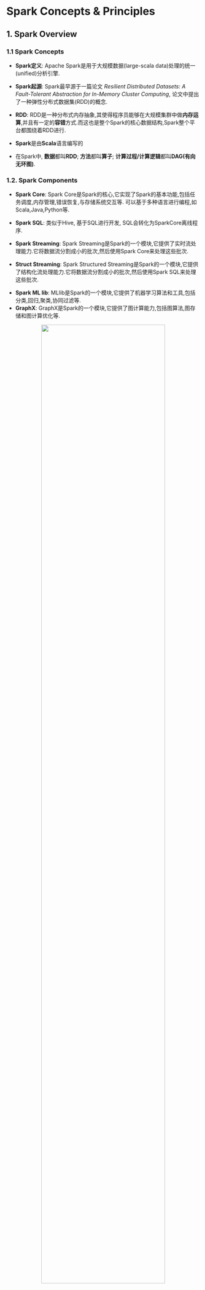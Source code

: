 # Spark Concepts & Principles


## 1. Spark Overview


### 1.1 Spark Concepts

- **Spark定义**: Apache Spark是用于大规模数据(large-scala data)处理的统一(unified)分析引擎.

- **Spark起源**: Spark最早源于一篇论文 *Resilient Distributed Datasets: A Fault-Tolerant Abstraction for In-Memory Cluster Computing*, 论文中提出了一种弹性分布式数据集(RDD)的概念.

<p>

- **RDD**: RDD是一种分布式内存抽象,其使得程序员能够在大规模集群中做**内存运算**,并且有一定的**容错**方式.而这也是整个Spark的核心数据结构,Spark整个平台都围绕着RDD进行.

- **Spark**是由**Scala**语言编写的

- 在Spark中, **数据**都叫**RDD**; **方法**都叫**算子**; **计算过程/计算逻辑**都叫**DAG(有向无环图)**.


### 1.2. Spark Components


- **Spark Core**: Spark Core是Spark的核心,它实现了Spark的基本功能,包括任务调度,内存管理,错误恢复,与存储系统交互等. 可以基于多种语言进行编程,如Scala,Java,Python等.

<p>

- **Spark SQL**: 类似于Hive, 基于SQL进行开发, SQL会转化为SparkCore离线程序.

<p>

- **Spark Streaming**: Spark Streaming是Spark的一个模块,它提供了实时流处理能力.它将数据流分割成小的批次,然后使用Spark Core来处理这些批次.


- **Struct Streaming**: Spark Structured Streaming是Spark的一个模块,它提供了结构化流处理能力.它将数据流分割成小的批次,然后使用Spark SQL来处理这些批次.

<p>

- **Spark ML lib**: MLlib是Spark的一个模块,它提供了机器学习算法和工具,包括分类,回归,聚类,协同过滤等.
- **GraphX**: GraphX是Spark的一个模块,它提供了图计算能力,包括图算法,图存储和图计算优化等.


<div style="text-align: center;">
    <img src="Figures\sparkoverview.png" style="width: 80%; max-width: 600px; height: auto;">
</div>


### 1.3. Spark运行的3种模式

- **Local模式**: 本地模式,用于开发和测试,可以在本地机器上运行,不需要集群环境.
- **Standalone模式**: 独立模式,Spark自带的集群管理器,可以在集群上运行,需要配置集群环境.
- **YARN模式**: YARN模式,使用Hadoop YARN作为集群管理器,可以在Hadoop集群上运行,需要配置Hadoop YARN环境.




### 1.4. Spark为什么比mapreduce快

- **内存计算**: Spark将数据保存在内存中,而MapReduce将数据保存在磁盘上,因此Spark的计算速度比MapReduce快.
   
   - 由于 MapReduce 的框架限制, 一个 MapReduce 任务只能包含一次 Map 和一次 Reduce. 计算完成之后, MapReduce 会将运算结果写回到磁盘中(更准确地说是分布式存储系统)供下次计算使用. 如果所做的运算涉及大量循环, 那么整个计算过程会不断重复地往磁盘里读写中间结果. 这样的读写数据会引起大量的网络传输以及磁盘读写, 极其耗时. 而且它们都是没什么实际价值的废操作. 因为上一次循环的结果会立马被下一次使用, 完全没必要将其写入磁盘.

   - **DAG执行引擎**: Spark使用DAG(Directed Acyclic Graph)执行引擎,可以将多个操作合并成一个任务,减少了shuffle和数据落地磁盘的次数. 所以一个Spark 任务并不止包含一个Map 和一个Reduce, 而是由一系列的Map、Reduce构成. 这样, 计算的中间结果可以高效地转给下一个计算步骤, 提高算法性能.


<p>

- MR计算是**进程**级别的, 而Spark是**线程**级别的, 所以Spark的启动速度更快, 执行效率更高.



## 2. Spark基本运行原理



### 2.1. Spark程序运行的层次结构

- 在Spark程序中, 一个**任务**( 或者说**Application**, 比如对一个文件进行`wordcount`)由多个**Job**组成, 一个**Job**由多个**Stage**组成, 一个**Stage**由多个**Task (线程)**组成.

<div style="text-align: center;">
    <img src="Figures\stream.png" style="width: 80%; max-width: 600px; height: auto;">
</div>


<p>

### 2.2. Spark集群角色

下图是spark的集群角色图, 主要有集群管理节点**cluster manager**, 工作节点**worker**, **执行器executor**, **驱动器driver**和应用程序**application** 五部分组成.


<div style="text-align: center;">
    <img src="Figures\roles.png" style="width: 80%; max-width: 600px; height: auto;">
</div>


#### 2.2.1. Cluster Manager

**集群管理器**, 主要用来对应用程序申请的资源进行管理. 根据其部署模式的不同, 可以分为`local`, `standalone`, `yarn`等模式.
 - 在`standalone`模式下, 集群管理器在**Master进程/master节点**中.
 - 在 `YARN` 模式下，集群管理器是由 `YARN ResourceManager` 负责.

#### 2.2.2. Worker

worker是spark的工作节点, 主要工作职责有下面四点:

- worker节点cluster manager汇报自身的cpu, 内存等信息.
- worker 节点在cluster manager作用下创建并启用executor, executor是真正的计算单元.
- driver 将任务Task分配给worker节点上的executor并执行运用.
- worker节点同步资源信息和executor状态信息给cluster manager.

**Notice**: 在`yarn` 模式下运行worker节点一般指的是`NodeManager`节点, `standalone`模式下运行一般指的是`worker / slave`节点.


#### 2.2.3. Executor

**执行器**, 是真正执行spark任务的地方, 它是**worker**上的一个进程, 负责运行**Task**, 并将结果返回给**driver**. 每个应用程序都有自己独立的executor, 它们之间是相互独立的, 不会互相影响. Executor创建完成后会向driver反向注册，, 以便driver可以分配task给他执行.


<div style="text-align: center;">
    <img src="Figures\worker.png" style="width: 80%; max-width: 600px; height: auto;">
</div>

#### 2.2.4. Driver

- 驱动器节点, 它是一个运行Application中**main函数**并创建**SparkContext**的**进程**. 
- driver由资源管理器启动, 它负责**整个Application**的**生命周期管理**.

<p>

- 创建SparkContext的目的是为了准备Spark应用程序的运行环境, 即SparkContext负责和ClusterManager通信, 进行资源的申请(cpu、内存等)、任务的分配和监控等工作. 当程序执行完毕后, SparkContext负责释放资源.

<p>

- Driver节点也负责提交Job, 并将Job转化为Task, 在各个Executor进程间协调Task的调度.

<p>


- Driver根据应用程序执行代码, 将整个程序根据action算子划分成多个job, 每个job内部构建DAG图, DAG Scheduler将DAG图划分为多个stage, 同时每个stage内部划分为多个task, DAG Scheduler将taskset传给Task Scheduer, Task Scheduer负责集群上task的调度.



#### 2.2.5. Application

application是Spark API 编程的应用程序, 它包括实现Driver功能的代码和在程序中各个executor上要执行的代码, 一个application由多个job组成. 其中应用程序的入口为用户所定义的main方法.


### 2.3. RDD

**Definition:** Spark RDD(Resilient Distributed Dataset)是 Spark 中最基本的数据抽象, 它代表一个不可变、可分区、元素可以并行计算的数据集合. RDD是一个数据集的表示, 不仅表示了数据集, **也同时表示了这个数据集从哪来, 以及如何计算.**



***Remark:*** **RDD并不实际存储真正要计算的数据**, 而是记录的数据的位置,数据的转换关系;同时, 所有的RDD转换都是一个惰性求值的过程, 只有当发生一个要求返回结果给driver的action动作时, 才会真正地运行.


#### 2.3.1. RDD不可变性

- 一旦创建, RDD 的数据不可改变. 所有对 RDD 的操作(如 map, filter, reduce 等)都会生成一个**新的 RDD**, 而不会修改原始 RDD.

<p>

- 这种不可变性使得 RDD 在分布式计算环境下非常稳定, 避免了并发冲突.

#### 2.3.2. RDD分区

**RDD是一组分区(list of partitions)**. 每个分区在集群中的不同worker节点上, 并由一个计算任务来处理.RDD是逻辑概念, 分区是**物理概念**. 用户可以在创建RDD时指定RDD的分片个数, 如果没有指定, 那么就会采用默认值.默认值就是**程序所分配到的CPU Core的数目**



- **Partitioner(RDD分片函数)**: 决定RDD如何进行分区, RDD的分区函数决定了数据如何分布到各个节点上.
   - 基于哈希的HashPartitioner, (key.hashcode % 分区数= 分区号). 它是默认值.
   - 基于范围的RangePartitioner. 
   - 只有对于key-value的RDD,并且产生shuffle, 才会有Partitioner;
   - 非key-value的RDD的Parititioner的值是None


- **每个分区的都有计算函数(function for computing each split)**: 在RDD中有一系列函数, 用于"处理计算"每个分区中的数据,这里把"函数"叫算子. 

<p>


```python

# 如果没有指定, 默认数为 spark.default.parallelism, 即程序所分配到的CPU Core的数目
list_rdd = sc.parallelize([1, 2, 3, 4, 5], numSlices=2) # 指定两个分区

# 通过外部读取textFile
#如果没有指定, 则分区数为  min {2, spark.default.parallelism}
file_rdd = sc.textFile("file.txt", minPartitions=6) # 指定6个分区

```

#### 2.3.3. RDD容错性
- RDD 包含血统信息, 记录了该 RDD 如何通过一系列转换操作从原始数据中构建出来.

- 每个 RDD 都有一个或多个**依赖关系**, 表示它是如何由其它 RDD 转换得到的. RDD 之间的依赖关系有两种: 
   - **窄依赖**(Narrow Dependency): 每个父 RDD 的分区对应一个子 RDD 的分区. 例如，`map`、`filter`、`union` 等操作. 
   - **宽依赖**(Wide Dependency): 父 RDD 的一个分区可能会被多个子 RDD 的分区使用. 例如, `groupBy()`、`reduceByKey()` 等操作.


<div style="text-align: center;">
    <img src="Figures\dep.png" style="width: 100%; max-width: 700px; height: auto;">
</div>




#### 2.3.4. 惰性计算机制

RDD 的转换操作是惰性执行的. 即当用户对 RDD 执行操作时, 这些操作并不会立刻执行, Spark 会首先构建一个 **DAG**, 描述所有的转换步骤. 实际的计算只有在执行 **Action** 操作时才会启动.



#### 2.3.5. RDD操作

- **Transformation(转换):** 是对已有的RDD进行换行生成**新的RDD**, 转换过程采用**惰性计算机制**, 不会立即计算出结果. 常用的方法:
   - map(): 对 RDD 中的每个元素应用一个函数，生成一个新的 RDD
   - filter(): 筛选符合条件的元素，生成一个新的 RDD
   - flatMap(): 类似于 map()，但每个元素可以映射为多个输出元素
   - union(): 合并两个 RDD
   - groupBy(): 按照给定的条件将 RDD 中的数据分组



<p>

- **Action(执行):** 对已有对RDD对数据执行计算产生结果, 并将结果返回Driver或者写入到外部存储中. 常用方法:

   - collect(): 将 RDD 中的所有元素收集到本地
   - count(): 计算 RDD 中元素的数量
   - reduce(): 对 RDD 中的元素进行聚合操作
   - saveAsTextFile(): 将 RDD 中的内容保存到外部文件系统( HDFS)



<div style="text-align: center;">
    <img src="Figures\sparkoperation.png" style="width: 100%; max-width: 700px; height: auto;">
</div>




#### 2.3.6. RDD 的缓存机制


- 某些RDD的计算或转换可能比较耗时, 如果这些RDD后续会被频繁地使用到, 可以考虑将这些RDD进行持久化/缓存, 使用方式如`rdd.cache`

<p>

- RDD通过persist(底层方法)方法或cache方法可以将前面的计算结果缓存, **但是并不是这两个方法被调用时立即缓存**, 而是触发后面的action时，该RDD将会被缓存在计算节点的内存中，并供后面快速重用.

<p>


- 缓存的级别有很多, 默认只存储在内存当中, 在开发中通常使用**memory_and_disk**

```python
# an example
rdd = sc.textFile("file.txt")   # file.txt是订单数据, 大小50MB

rdd.cache()  # 缓存, 不会触发计算, cache is a transformer
rdd.count()  #  第一次计算, 会慢一点, 但是结果已经缓存
rdd.count()  # 两次调用count, 不会重复计算, 因为rdd已经缓存了

```


### 2.4. DAG/Job/Stage/Task

- **DAG**: DAG(Directed Acyclic Graph)有向无环图, 是由一系列**RDD**和**操作**组成的计算流程图. DAG描述了RDD之间的依赖关系, 它表示了数据从输入到输出的整个计算过程.

- **Job**: Job是用户程序一个完整的处理流程, 是逻辑的叫法. 一个Job就是由一个`Action`算子触发的DAG(有向无环图)计算过程. 一个Spark程序可以包含多个Job.

<p>

- **Stage**: 一个Job会被划分为多个Stage. Stage之间是**串行的**, Stage的触发是由一些**shuffle**, **ReduceByKey**的动作产生的.
   
   - 划分Stage的一个依据是RDD间的宽窄依赖. 在对Job中的所有操作划分Stage时,一般会按照倒序进行,即从Action开始,遇到窄依赖操作,则划分到同一个执行阶段,遇到宽依赖操作,则划分一个新的执行阶段,且新的阶段为之前阶段的parent,然后依次类推递归执行

   - child Stage需要等待所有的parent Stage执行完之后才可以执行,这时Stage之间根据依赖关系构成了一个大粒度的DAG.在一个Stage内,所有的操作以串行的Pipeline的方式,由一组Task完成计算.


<p>

- **Task**: 一个Stage由多个Task组成, Task是Spark程序中执行的基本单位, Task之间是并行的. 比如`sc.textFile("/xxxx").map().filter()`, 其中`map`和`filter`就分别是一个`task`. 每个task的输出就是下一个task的输出.

<p>


- **下图为两个Job的stage划分**


<center class="half">
<img src="./Figures/stage1.png" width=350, height="250"/>
<img src="./Figures/stage2.png" width=350/>
</center>






## 3. Spark Core



<center class="half">
<img src="./Figures\sparkcore.png" width=350, height="250"/>
</center>



### 3.1. Spark Core - 基础配置


#### 3.1.1 SparkContext

- SparkContext是Spark应用程序的**入口**,它负责与Spark集群进行通信,并创建RDD、Accumulator和Broadcast等对象.

<p>

- Spark应用程序的提交和执行离不开sparkContext, 它隐藏了网络通信、分布式部署、消息通信、存储体系、计算存储等. 开发人员只需要通过sparkContext等api进行开发即可.


#### 3.1.2. Spark RPC 过程调用

SparkRpc 基于**netty**实现, 分为异步和同步两种方式.

#### 3.1.3. 事件总线
主要用于sparkContext组件间的交换, 它属于监听者模式, 采用异步调用.

#### 3.1.4. 度量系统

主要用于系统的运行监控.



### 3.2. Spark Core - 存储系统

-  **存储系统**管理spark运行中依赖的数据存储方式和存储位置, spark的存储系统优先考虑在各节点以**内存**的方式存储数据, 内存不足时将数据写入磁盘中, 这也是spark计算性能高的重要原因.

<p>

- 我们可以灵活的控制数据存储在内存还是磁盘中, 同时可以通过远程网络调用将结果输出到远程存储中, 比如hdfs, hbase等.



### 3.3. Spark Core - 调度系统

- spark调度系统主要由**DAGScheduler**和**TaskScheduler**组成.

- **DAGScheduler** 主要是把一个**Job**根据**RDD**间的依赖关系, 划分为多个**Stage**, 对于划分后的每个Stage都抽象为一个或多个Task组成的任务集, 并交给**TaskScheduler**来进行进一步的任务调度. 而**TaskScheduler** 负责对每个具体的Task进行调度. 

<p>

- 具体调度算法有**FIFO**, **FAIR**:

   - **FIFO调度** :先进先出, 这是Spark默认的调度模式.
   - **FAIR调度**: 支持将作业分组到池中, 并为每个池设置不同的调度权重, 任务可以按照权重来决定执行顺序.





## 4. 三种工作模式与Web页面介绍

### 4.1 单机模式

- 见 `EnvBuild.md`
- 本地模式启动:  
   ```shell
   conda activate
   /export/server/spark/bin/pyspark --master local[2]

   ```
<p>

- local[2]表示使用2个**cpu**, **local[*]表示使用当前机器上所有可用的CPU核数**.

- 结果文件数与分区数有关, 而分区数与核数有关. 


- 测试：



   ```python

   # map算子实现列表元素平方

   list1 = [1,2,3,4,5,6,7,8,9,10]

   #将列表通过sc.parallelize方法转化为一个分布式集合RDD
   listRdd = sc.parallelize(list1) # sc是SparkContext对象
   #将RDD中的每个分区的数据进行处理
   resultRdd = listRdd.map(lambda x: x ** 2)
   # 将结果RDD的每个元素进行输出
   resultRdd.foreach(lambda x : print(x))


   ```



### 4.2 Spark Standalone模式

- Standalone模式是Spark自带的集群管理器,可以在集群上运行,需要配置集群环境.


<div style="text-align: center;">
    <img src="Figures\spark_alone.jpg" style="width: 80%; max-width: 600px; height: auto;">
</div>

- 具体安装见 `EnvBuild.md`

- 集群提交任务:
   ```shell

   # 提交任务 pi.py
   /export/server/spark/bin/spark-submit --master spark://node1:7077 /export/server/spark/examples/src/main/python/pi.py 10

   ```

- 进入集群模式python编程:
   ```shell
   /export/server/spark/bin/pyspark --master spark://node1:7077
   ```



### 4.3. Spark Web页面

- **node1:4040**: 是一个运行的Application在运行的过程中临时绑定的端口, 用以查看当前任务的状态. 有新任务就会有一个4040, 4040被占用会顺延到4041, 4042等. 4040是一个临时端口, 当前程序运行完成后, 4040就会被注销. 4040和Driver相关联, 一个Driver启动起来, 一个4040端口就被绑定起来, 并可以查看该程序的运行状态.


- **node1:8080:** 默认情况是StandAlone下, Master角色(进程)的WEB端口, 用以查看当前Master( 集群)的状态。(Driver和Master是两个东西, Master进程用于管理集群, Driver用于管理某次运行的程序, 某个Driver程序运行完成, 其所绑定的4040端口释放, 但不会影响到Master进程)

- **node1:18080:** 默认是历史服务器的端口( 可以理解为是**历史Driver查看器**), 由于每个程序运行完成, 4040端口就要被注销, 在以后想回看某个程序的运行状态就可以通过历史服务器查看, 历史服务器长期稳定运行, 可供随时查看记录的程序的运行过程.




### 4.4 Spark YARN模式
- YARN模式,使用Hadoop YARN作为集群管理器,可以在Hadoop集群上运行,需要配置Hadoop YARN环境.
- 具体安装见 `EnvBuild.md`






## 5. Spark 算子

## 6. Spark SQL

- spark sql提供了基于sql的数据处理方法, 使得分布式的数据集处理变的更加简单.

- spark sql提供了两种抽象的数据集合DataFrame和DataSet.

- DataFrame 是spark Sql 对结构化数据的抽象,可以简单的理解为spark中的表,相比较于RDD多了数据的表结构信息(schema).

- DataFrame = Data + schema

- RDD是分布式对象集合, DataFrame是分布式Row的集合, 提供了比RDD更丰富的算子, 同时提升了数据的执行效率.

- DataSet 是数据的分布式集合 , 它具有RDD强类型的优点 和Spark SQL优化后执行的优点. DataSet可以由jvm对象构建, 然后使用map,filter, flatmap等操作函数操作.

- 关于Spark SQL可以看这篇文章: [Spark SQL概述及特点详解](https://blog.csdn.net/weixin_45366499/article/details/108816335)




## Other Spark Topics





## Reference

- [大数据面试题：Spark和MapReduce之间的区别？各自优缺点？](https://blog.csdn.net/qq_41544550/article/details/133658290)
- [知乎用户4omIIF对于”MapReduce和Spark的区别是什么“的回答](https://www.zhihu.com/question/53354580)
- [2024-02-21（Spark）](https://blog.csdn.net/weixin_44847812/article/details/136206678#:~:text=4040%EF%BC%9A%E6%98%AF%E4%B8%80%E4%B8%AA%E8%BF%90%E8%A1%8C%E7%9A%84Application%E5%9C%A8%E8%BF%90%E8%A1%8C%E7%9A%84%E8%BF%87%E7%A8%8B%E4%B8%AD%E4%B8%B4%E6%97%B6%E7%BB%91%E5%AE%9A%E7%9A%84%E7%AB%AF%E5%8F%A3%EF%BC%8C%E7%94%A8%E4%BB%A5%E6%9F%A5%E7%9C%8B%E5%BD%93%E5%89%8D%E4%BB%BB%E5%8A%A1%E7%9A%84%E7%8A%B6%E6%80%81%E3%80%82%204040%E8%A2%AB%E5%8D%A0%E7%94%A8%E4%BC%9A%E9%A1%BA%E5%BB%B6%E5%88%B04041%EF%BC%8C4042%E7%AD%89%E3%80%82,4040%E6%98%AF%E4%B8%80%E4%B8%AA%E4%B8%B4%E6%97%B6%E7%AB%AF%E5%8F%A3%EF%BC%8C%E5%BD%93%E5%89%8D%E7%A8%8B%E5%BA%8F%E8%BF%90%E8%A1%8C%E5%AE%8C%E6%88%90%E5%90%8E%EF%BC%8C4040%E5%B0%B1%E4%BC%9A%E8%A2%AB%E6%B3%A8%E9%94%80%E3%80%82%204040%E5%92%8CDriver%E7%9B%B8%E5%85%B3%E8%81%94%EF%BC%8C%E4%B8%80%E4%B8%AADriver%E5%90%AF%E5%8A%A8%E8%B5%B7%E6%9D%A5%EF%BC%8C%E4%B8%80%E4%B8%AA4040%E7%AB%AF%E5%8F%A3%E5%B0%B1%E8%A2%AB%E7%BB%91%E5%AE%9A%E8%B5%B7%E6%9D%A5%EF%BC%8C%E5%B9%B6%E5%8F%AF%E4%BB%A5%E6%9F%A5%E7%9C%8B%E8%AF%A5%E7%A8%8B%E5%BA%8F%E7%9A%84%E8%BF%90%E8%A1%8C%E7%8A%B6%E6%80%81%E3%80%82)
- [大数据开发-Spark-一文理解Spark中的Stage,Executor,Driver...](https://www.cnblogs.com/hulichao/p/14199688.html)
- [Spark学习（二）：RDD详解](https://www.cnblogs.com/pinoky/p/18435294)
- [RDD概念、特点、属性、常见操作、缓存级别](https://blog.csdn.net/qq_14815605/article/details/144272549?utm_medium=distribute.pc_relevant.none-task-blog-2~default~baidujs_baidulandingword~default-4-144272549-blog-139066491.235^v43^pc_blog_bottom_relevance_base4&spm=1001.2101.3001.4242.3&utm_relevant_index=6)
- [Spark运行原理【史上最详细】](https://blog.csdn.net/lovechendongxing/article/details/81746988)
- [Spark工作原理及基础概念（超详细！）](https://blog.csdn.net/weixin_45366499/article/details/110010589)
- [spark-RDD原理与操作(超级详细)](https://blog.csdn.net/weixin_43871785/article/details/130662315?utm_medium=distribute.pc_relevant.none-task-blog-2~default~baidujs_baidulandingword~default-1-130662315-blog-139066491.235^v43^pc_blog_bottom_relevance_base4&spm=1001.2101.3001.4242.2&utm_relevant_index=3)